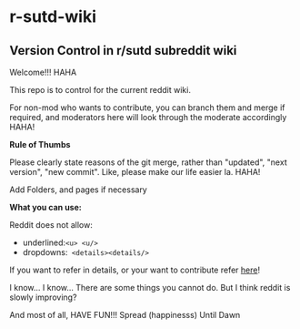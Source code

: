 # r-sutd-wiki
## Version Control in r/sutd subreddit wiki 



Welcome!!! HAHA

This repo is to control for the current reddit wiki. 

For non-mod who wants to contribute, you can branch them and merge if required, and moderators here will look through the moderate accordingly HAHA!



**Rule of Thumbs**

Please clearly state reasons of the git merge, rather than "updated", "next version", "new commit". Like, please make our life easier la. HAHA!

Add Folders, and pages if necessary



**What you can use:**

Reddit does not allow:

- underlined:```<u> <u/> ```
- dropdowns:``` <details><details/>```

If you want to refer in details, or your want to contribute refer [here](https://www.reddit.com/wiki/markdown)!

I know... I know... There are some things you cannot do. But I think reddit is slowly improving?



And most of all, HAVE FUN!!! Spread (happinesss) Until Dawn

